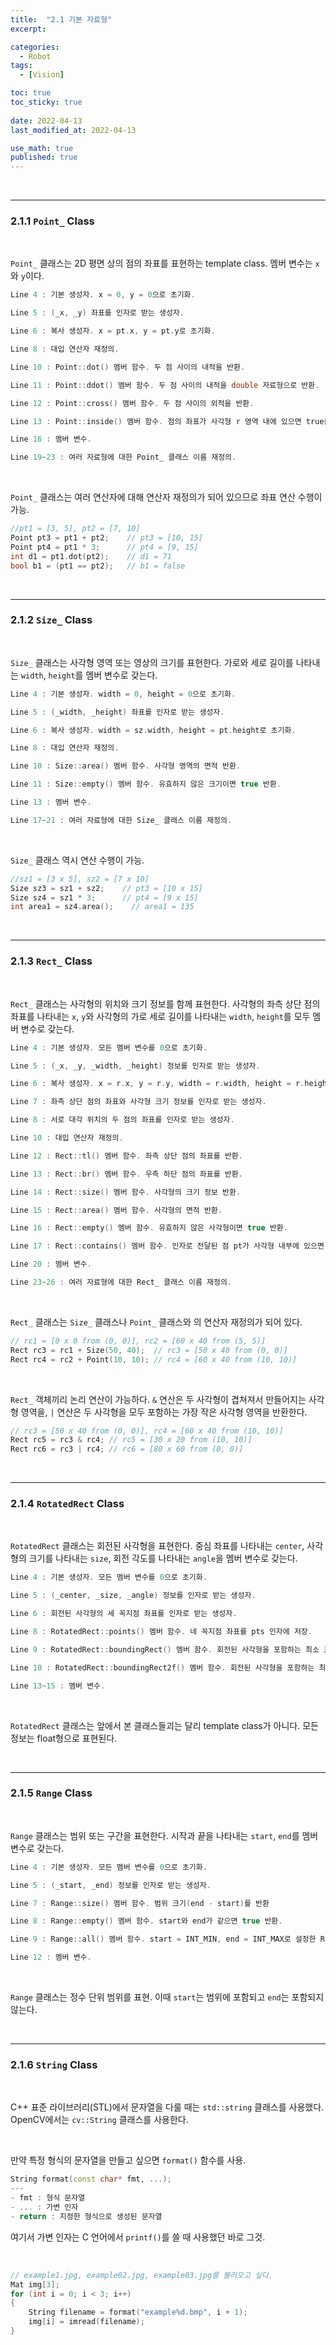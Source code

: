 ```yaml
---
title:  "2.1 기본 자료형"
excerpt: 

categories:
  - Robot
tags:
  - [Vision]

toc: true
toc_sticky: true
 
date: 2022-04-13
last_modified_at: 2022-04-13

use_math: true
published: true
---
```


<br>

***

### 2.1.1 `Point_` Class 

<br>

`Point_` 클래스는 2D 평면 상의 점의 좌표를 표현하는 template class. 멤버 변수는 `x`와 `y`이다.

<script src="https://gist.github.com/PYOHYU/dfd8a97890bb6ff4050a638a13d9a6c0.js"></script>

```cpp
Line 4 : 기본 생성자. x = 0, y = 0으로 초기화.

Line 5 : (_x, _y) 좌표를 인자로 받는 생성자.

Line 6 : 복사 생성자. x = pt.x, y = pt.y로 초기화.

Line 8 : 대입 연산자 재정의.

Line 10 : Point::dot() 멤버 함수. 두 점 사이의 내적을 반환.

Line 11 : Point::ddot() 멤버 함수. 두 점 사이의 내적을 double 자료형으로 반환.

Line 12 : Point::cross() 멤버 함수. 두 점 사이의 외적을 반환.

Line 13 : Point::inside() 멤버 함수. 점의 좌표가 사각형 r 영역 내에 있으면 true를 반환.

Line 16 : 멤버 변수.

Line 19~23 : 여러 자료형에 대한 Point_ 클래스 이름 재정의.
```

<br>

`Point_` 클래스는 여러 연산자에 대해 연산자 재정의가 되어 있으므로 좌표 연산 수행이 가능.

```cpp
//pt1 = [3, 5], pt2 = [7, 10]
Point pt3 = pt1 + pt2;    // pt3 = [10, 15]
Point pt4 = pt1 * 3;      // pt4 = [9, 15]
int d1 = pt1.dot(pt2);    // d1 = 71
bool b1 = (pt1 == pt2);   // b1 = false
```

<br>

***

### 2.1.2 `Size_` Class 

<br>

`Size_` 클래스는 사각형 영역 또는 영상의 크기를 표현한다. 가로와 세로 길이를 나타내는 `width`, `height`를 멤버 변수로 갖는다.

<script src="https://gist.github.com/PYOHYU/e8dacb6715d5161aec0b63823470b203.js"></script>

```cpp
Line 4 : 기본 생성자. width = 0, height = 0으로 초기화.

Line 5 : (_width, _height) 좌표를 인자로 받는 생성자.

Line 6 : 복사 생성자. width = sz.width, height = pt.height로 초기화.

Line 8 : 대입 연산자 재정의.

Line 10 : Size::area() 멤버 함수. 사각형 영역의 면적 반환.

Line 11 : Size::empty() 멤버 함수. 유효하지 않은 크기이면 true 반환.

Line 13 : 멤버 변수.

Line 17~21 : 여러 자료형에 대한 Size_ 클래스 이름 재정의.
```

<br>

`Size_` 클래스 역시 연산 수행이 가능.

```cpp
//sz1 = [3 x 5], sz2 = [7 x 10]
Size sz3 = sz1 + sz2;    // pt3 = [10 x 15]
Size sz4 = sz1 * 3;      // pt4 = [9 x 15]
int area1 = sz4.area();    // area1 = 135
```

<br>

***

### 2.1.3 `Rect_` Class 

<br>

`Rect_` 클래스는 사각형의 위치와 크기 정보를 함께 표현한다. 사각형의 좌측 상단 점의 좌표를 나타내는 `x`, `y`와 사각형의 가로 세로 길이를 나타내는 `width`, `height`를 모두 멤버 변수로 갖는다.

<script src="https://gist.github.com/PYOHYU/cf4e434e12ec8e0ca27ce261ce9eaf1b.js"></script>

```cpp
Line 4 : 기본 생성자. 모든 멤버 변수를 0으로 초기화.

Line 5 : (_x, _y, _width, _height) 정보를 인자로 받는 생성자.

Line 6 : 복사 생성자. x = r.x, y = r.y, width = r.width, height = r.height로 초기화.

Line 7 : 좌측 상단 점의 좌표와 사각형 크기 정보를 인자로 받는 생성자.

Line 8 : 서로 대각 위치의 두 점의 좌표를 인자로 받는 생성자.

Line 10 : 대입 연산자 재정의.

Line 12 : Rect::tl() 멤버 함수. 좌측 상단 점의 좌표를 반환.

Line 13 : Rect::br() 멤버 함수. 우측 하단 점의 좌표를 반환.

Line 14 : Rect::size() 멤버 함수. 사각형의 크기 정보 반환.

Line 15 : Rect::area() 멤버 함수. 사각형의 면적 반환.

Line 16 : Rect::empty() 멤버 함수. 유효하지 않은 사각형이면 true 반환.

Line 17 : Rect::contains() 멤버 함수. 인자로 전달된 점 pt가 사각형 내부에 있으면 true 반환.

Line 20 : 멤버 변수.

Line 23~26 : 여러 자료형에 대한 Rect_ 클래스 이름 재정의.
```

<br>

`Rect_` 클래스는 `Size_` 클래스나 `Point_` 클래스와 의 연산자 재정의가 되어 있다.

```cpp
// rc1 = [0 x 0 from (0, 0)], rc2 = [60 x 40 from (5, 5)]
Rect rc3 = rc1 + Size(50, 40);  // rc3 = [50 x 40 from (0, 0)]
Rect rc4 = rc2 + Point(10, 10); // rc4 = [60 x 40 from (10, 10)]
```

<br>

`Rect_` 객체끼리 논리 연산이 가능하다. `&` 연산은 두 사각형이 겹쳐져서 만들어지는 사각형 영역을, `|` 연산은 두 사각형을 모두 포함하는 가장 작은 사각형 영역을 반환한다.

```cpp
// rc3 = [50 x 40 from (0, 0)], rc4 = [60 x 40 from (10, 10)]
Rect rc5 = rc3 & rc4; // rc5 = [30 x 20 from (10, 10)]
Rect rc6 = rc3 | rc4; // rc6 = [80 x 60 from (0, 0)]
```

<br>

***

### 2.1.4 `RotatedRect` Class 

<br>

`RotatedRect` 클래스는 회전된 사각형을 표현한다. 중심 좌표를 나타내는 `center`, 사각형의 크기를 나타내는 `size`, 회전 각도를 나타내는 `angle`을 멤버 변수로 갖는다.

<script src="https://gist.github.com/PYOHYU/98cb8fee81f2027d3f0d0454e0213a45.js"></script>

```cpp
Line 4 : 기본 생성자. 모든 멤버 변수를 0으로 초기화.

Line 5 : (_center, _size, _angle) 정보를 인자로 받는 생성자.

Line 6 : 회전된 사각형의 세 꼭지점 좌표를 인자로 받는 생성자.

Line 8 : RotatedRect::points() 멤버 함수. 네 꼭지점 좌표를 pts 인자에 저장.

Line 9 : RotatedRect::boundingRect() 멤버 함수. 회전된 사각형을 포함하는 최소 크기의 사각형 정보를 반환(정수).

Line 10 : RotatedRect::boundingRect2f() 멤버 함수. 회전된 사각형을 포함하는 최소 크기의 사각형 정보를 반환(실수).

Line 13~15 : 멤버 변수.
```

<br>

`RotatedRect` 클래스는 앞에서 본 클래스들괴는 달리 template class가 아니다. 모든 정보는 float형으로 표현된다.

<br>

***

### 2.1.5 `Range` Class 

<br>

`Range` 클래스는 범위 또는 구간을 표현한다. 시작과 끝을 나타내는 `start`, `end`를 멤버 변수로 갖는다.

<script src="https://gist.github.com/PYOHYU/3be8efeb2f20100b856246f122e6c6fd.js"></script>

```cpp
Line 4 : 기본 생성자. 모든 멤버 변수를 0으로 초기화.

Line 5 : (_start, _end) 정보를 인자로 받는 생성자.

Line 7 : Range::size() 멤버 함수. 범위 크기(end - start)를 반환

Line 8 : Range::empty() 멤버 함수. start와 end가 같으면 true 반환.

Line 9 : Range::all() 멤버 함수. start = INT_MIN, end = INT_MAX로 설정한 Range 객체를 반환

Line 12 : 멤버 변수.
```

<br>

`Range` 클래스는 정수 단위 범위를 표현. 이때 `start`는 범위에 포함되고 `end`는 포함되지 않는다.

<br>

***

### 2.1.6 `String` Class

<br>

C++ 표준 라이브러리(STL)에서 문자열을 다룰 때는 `std::string` 클래스를 사용했다. OpenCV에서는 `cv::String` 클래스를 사용한다.

<br>

만약 특정 형식의 문자열을 만들고 싶으면 `format()` 함수를 사용.

```cpp
String format(const char* fmt, ...);
---
- fmt : 형식 문자열
- ... : 가변 인자
- return : 지정한 형식으로 생성된 문자열
```

여기서 가변 인자는 C 언어에서 `printf()`를 쓸 때 사용했던 바로 그것.

<br>

```cpp
// example1.jpg, example02.jpg, example03.jpg를 불러오고 싶다.
Mat img[3];
for (int i = 0; i < 3; i++)
{
	String filename = format("example%d.bmp", i + 1);
	img[i] = imread(filename);
}
```